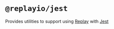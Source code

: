 # `@replayio/jest`

Provides utilities to support using [Replay](https://replay.io) with [Jest](https://jestjs.io/)

